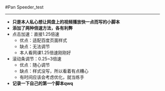 #Pan Speeder_test
***
* __只是本人私心想让网盘上的视频播放快一点而写的小脚本__  
* __添加了两种倍速方法，各有利弊__    
* 点击加速：直接1.25倍速
	- 优点：适配百度页面样式  
	- 缺点：无法调节  
	- 本人看网课1.25倍速刚刚好  
* 滚动条调节：0.25~3倍速
	- 优点：随心调节  
	- 缺点：样式没写，所以看着有点糟心  
	- 有时间应该会考虑优化，就当练手  
* __记录一下自己的第一个脚本qwq__
